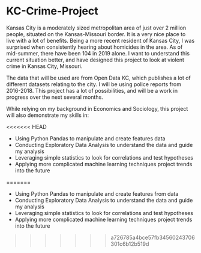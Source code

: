 # KC-Crime-Project

Kansas City is a moderately sized metropolitan area of just over 2 million people, situated on the Kansas-Missouri border. It is a very nice place to live with a lot of benefits. Being a more recent resident of Kansas City, I was surprised when consistently hearing about homicides in the area. As of mid-summer, there have been 104 in 2019 alone. I want to understand this current situation better, and have designed this project to look at violent crime in Kansas City, Missouri. 

The data that will be used are from Open Data KC, which publishes a lot of different datasets relating to the city. I will be using police reports from 2016-2018. This project has a lot of possibilities, and will be a work in progress over the next several months. 

While relying on my background in Economics and Sociology, this project will also demonstrate my skills in: 

<<<<<<< HEAD
 - Using Python Pandas to manipulate and create features data
 - Conducting Exploratory Data Analysis to understand the data and guide my analysis
 - Leveraging simple statistics to look for correlations and test hypotheses 
 - Applying more complicated machine learning techniques project trends into the future 

=======
 - Using Python Pandas to manipulate and create features from data
 - Conducting Exploratory Data Analysis to understand the data and guide my analysis
 - Leveraging simple statistics to look for correlations and test hypotheses 
 - Applying more complicated machine learning techniques project trends into the future 
>>>>>>> a726785a4bce57fb34560243706301c6b12b519d
